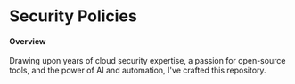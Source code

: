 # Security Policies

#### Overview

Drawing upon years of cloud security expertise, a passion for open-source tools, and the power of AI and automation, I've crafted this repository.


